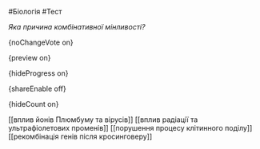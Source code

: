 #Біологія #Тест

*Яка причина комбінативної мінливості?*

{noChangeVote on}

{preview on}

{hideProgress on}

{shareEnable off}

{hideCount on}

[[вплив йонів Плюмбуму та вірусів]]
[[вплив радіації та ультрафіолетових променів]]
[[порушення процесу клітинного поділу]]
[[рекомбінація генів після кросинговеру]]
